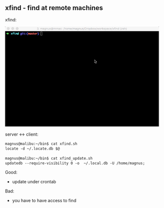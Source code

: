 xfind - find at remote machines
-------------------------------------------------------------------------------
xfind:

![](doc/demo.gif)

server <-> client:

    magnus@malibu:~/bin$ cat xfind.sh
    locate -d ~/.locate.db $@

    magnus@malibu:~/bin$ cat xfind_update.sh
    updatedb --require-visibility 0 -o  ~/.local.db -U /home/magnus;

Good:

- update under crontab

Bad:

- you have to have access to find
